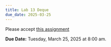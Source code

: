 ```yaml
---
title: Lab 13 Deque
due_date: 2025-03-25
---
```


Please accept [this assignment](https://classroom.github.com/a/iH6Lzu3N)

**Due Date:** Tuesday, March 25, 2025 at 8:00 am.

